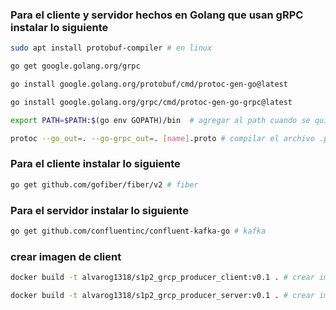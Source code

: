 ### Para el cliente y servidor hechos en Golang que usan gRPC instalar lo siguiente
```bash
sudo apt install protobuf-compiler # en linux

go get google.golang.org/grpc

go install google.golang.org/protobuf/cmd/protoc-gen-go@latest

go install google.golang.org/grpc/cmd/protoc-gen-go-grpc@latest

export PATH=$PATH:$(go env GOPATH)/bin  # agregar al path cuando se quiera compilar los archivos .proto

protoc --go_out=. --go-grpc_out=. [name].proto # compilar el archivo .proto  
```

### Para el cliente instalar lo siguiente
```bash
go get github.com/gofiber/fiber/v2 # fiber
```

### Para el servidor instalar lo siguiente
```bash
go get github.com/confluentinc/confluent-kafka-go # kafka
```

### crear imagen de client

```bash
docker build -t alvarog1318/s1p2_grcp_producer_client:v0.1 . # crear imagen de cliente

docker build -t alvarog1318/s1p2_grcp_producer_server:v0.1 . # crear imagen de servidor
```